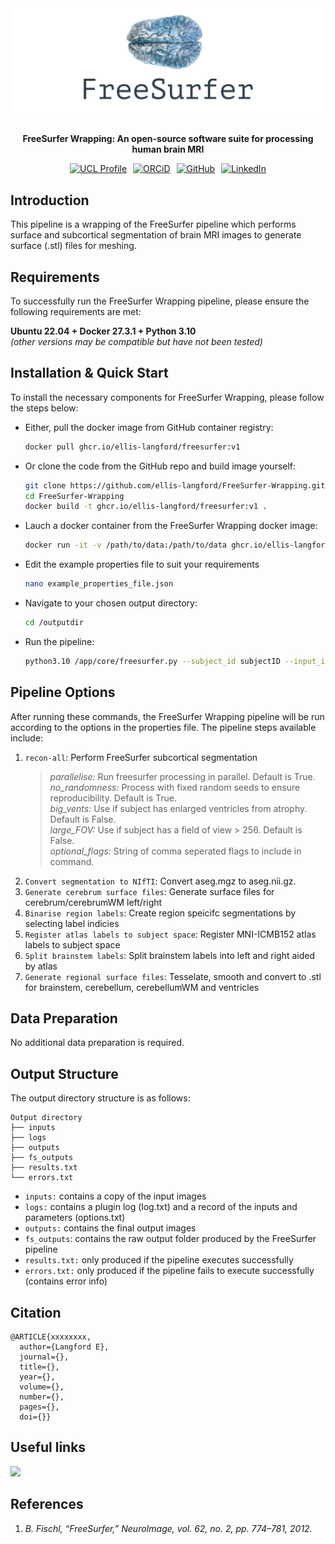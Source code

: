 <div align="center">
  <img src="./assets/freesurfer_logo.png" width="700">
  <br><br>
  <p align="center"><strong>FreeSurfer Wrapping: An open-source software suite for processing human brain MRI</strong></p>
</div>

<div align="center" style="display: flex; justify-content: center; gap: 10px; flex-wrap: wrap; margin-top: 10px;">
  <a href="https://profiles.ucl.ac.uk/101480-ellis-langford"><img src="https://custom-icon-badges.demolab.com/badge/UCL Profile-purple?logo=ucl" alt="UCL Profile"></a>
  <a href="https://orcid.org/0009-0006-1269-2632"><img src="https://img.shields.io/badge/ORCiD-green?logo=orcid&logoColor=white" alt="ORCiD"></a>
  <a href="https://github.com/ellis-langford"><img src="https://img.shields.io/badge/GitHub-%23121011.svg?logo=github&logoColor=white" alt="GitHub"></a>
  <a href="https://uk.linkedin.com/in/ellis-langford-8333441ab"><img src="https://custom-icon-badges.demolab.com/badge/LinkedIn-0A66C2?logo=linkedin-white&logoColor=fff" alt="LinkedIn"></a>
</div>

## Introduction

This pipeline is a wrapping of the FreeSurfer pipeline which performs surface and subcortical segmentation of brain MRI images to generate surface (.stl) files for meshing.


## Requirements

To successfully run the FreeSurfer Wrapping pipeline, please ensure the following requirements are met:

**Ubuntu 22.04 + Docker 27.3.1 + Python 3.10**<br>
*(other versions may be compatible but have not been tested)*


## Installation & Quick Start

To install the necessary components for FreeSurfer Wrapping, please follow the steps below:

- Either, pull the docker image from GitHub container registry:

  ```bash
  docker pull ghcr.io/ellis-langford/freesurfer:v1
  ```

- Or clone the code from the GitHub repo and build image yourself:
  
  ```bash
  git clone https://github.com/ellis-langford/FreeSurfer-Wrapping.git
  cd FreeSurfer-Wrapping
  docker build -t ghcr.io/ellis-langford/freesurfer:v1 .
  ```
  
- Lauch a docker container from the FreeSurfer Wrapping docker image:
  
  ```bash
  docker run -it -v /path/to/data:/path/to/data ghcr.io/ellis-langford/freesurfer:v1 bash
  ```

- Edit the example properties file to suit your requirements
  
  ```bash
  nano example_properties_file.json
  ```

- Navigate to your chosen output directory:
  
  ```bash
  cd /outputdir
  ```

- Run the pipeline:
  
  ```bash
  python3.10 /app/core/freesurfer.py --subject_id subjectID --input_im /path/to/input/image --props_fpath /path/to/properties/file


## Pipeline Options

After running these commands, the FreeSurfer Wrapping pipeline will be run according to the options in the properties file. The pipeline steps available include:

1. `recon-all`: Perform FreeSurfer subcortical segmentation
   > *parallelise:* Run freesurfer processing in parallel. Default is True.<br>
   > *no_randomness:* Process with fixed random seeds to ensure reproducibility. Default is True.<br>
   > *big_vents:* Use if subject has enlarged ventricles from atrophy. Default is False.<br>
   > *large_FOV:* Use if subject has a field of view > 256. Default is False.<br>
   > *optional_flags:* String of comma seperated flags to include in command.<br>
2. `Convert segmentation to NIfTI`: Convert aseg.mgz to aseg.nii.gz.
3. `Generate cerebrum surface files`: Generate surface files for cerebrum/cerebrumWM left/right
4. `Binarise region labels`: Create region speicifc segmentations by selecting label indicies
5. `Register atlas labels to subject space`: Register MNI-ICMB152 atlas labels to subject space
6. `Split brainstem labels`: Split brainstem labels into left and right aided by atlas
7. `Generate regional surface files`: Tesselate, smooth and convert to .stl for brainstem, cerebellum, cerebellumWM and ventricles

## Data Preparation

No additional data preparation is required.


## Output Structure

The output directory structure is as follows:

```
Output directory
├── inputs
├── logs
├── outputs
├── fs_outputs
├── results.txt
└── errors.txt
```
- `inputs:` contains a copy of the input images
- `logs:` contains a plugin log (log.txt) and a record of the inputs and parameters (options.txt)
- `outputs:` contains the final output images
- `fs_outputs`: contains the raw output folder produced by the FreeSurfer pipeline
- `results.txt:` only produced if the pipeline executes successfully
- `errors.txt:` only produced if the pipeline fails to execute successfully (contains error info)


## Citation

```
@ARTICLE{xxxxxxxx,
  author={Langford E},
  journal={}, 
  title={}, 
  year={},
  volume={},
  number={},
  pages={},
  doi={}}
```

## Useful links

[![](https://img.shields.io/badge/Software-FreeSurfer-orange)](https://surfer.nmr.mgh.harvard.edu/fswiki)


## References

1. *B. Fischl, “FreeSurfer,” NeuroImage, vol. 62, no. 2, pp. 774–781, 2012.*
